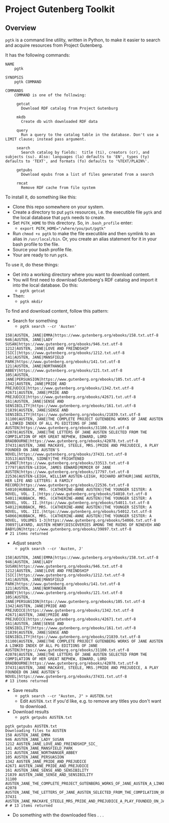 # Project Gutenberg Toolkit

## Overview

`pgtk` is a command line utility, written in Python, to make it easier to search and acquire resources from Project Gutenberg.

It has the following commands:

```
NAME
    pgtk

SYNOPSIS
    pgtk COMMAND

COMMANDS
    COMMAND is one of the following:

     getcat
       Download RDF catalog from Project Gutenburg

     mkdb
       Create db with downloaded RDF data

     query
       Run a query to the catalog table in the database. Don't use a LIMIT clause; instead pass argument.

     search
       Search catalog by fields:  title (ti), creators (cr), and subjects (su). Also: languages (la) defaults to 'EN', types (ty) defaults to 'TEXT', and formats (fo) defaults to '%TEXT/PLAIN%'.

     getpubs
       Download epubs from a list of files generated from a search

     rmcat
       Remove RDF cache from file system
 ```

To install it, do something like this:

* Clone this repo somewhere on your system.
* Create a directory to put `pgtk` resources, i.e. the executible file `pgtk` and the local database that `pgtk` needs to create.
* Set `PGTK_HOME` to this directory. So, in `.bash_profile` enter:
  * `export PGTK_HOME="/where/you/put/pgtk"`
* Run `chmod +x pgtk` to make the file executible and then symlink to an alias in `/usr/local/bin`. Or, you create an alias statement for it in your bash profile to the file.
* Source your bash profile file.
* Your are ready to run `pgtk`.

To use it, do these things:

* Get into a working directory where you want to download content.
* You will first need to download Gutenberg's RDF catalog and import it into the local database. Do this:
   * `pgtk getcat`
* Then:
   * `pgtk mkdir`
   
To find and download content, follow this pattern:
* Search for something
  * `pgtk search --cr 'Austen'`
```
158|AUSTEN, JANE|EMMA|https://www.gutenberg.org/ebooks/158.txt.utf-8
946|AUSTEN, JANE|LADY SUSAN|https://www.gutenberg.org/ebooks/946.txt.utf-8
1212|AUSTEN, JANE|LOVE AND FREINDSHIP [SIC]|https://www.gutenberg.org/ebooks/1212.txt.utf-8
141|AUSTEN, JANE|MANSFIELD PARK|https://www.gutenberg.org/ebooks/141.txt.utf-8
121|AUSTEN, JANE|NORTHANGER ABBEY|https://www.gutenberg.org/ebooks/121.txt.utf-8
105|AUSTEN, JANE|PERSUASION|https://www.gutenberg.org/ebooks/105.txt.utf-8
1342|AUSTEN, JANE|PRIDE AND PREJUDICE|https://www.gutenberg.org/ebooks/1342.txt.utf-8
42671|AUSTEN, JANE|PRIDE AND PREJUDICE|https://www.gutenberg.org/ebooks/42671.txt.utf-8
161|AUSTEN, JANE|SENSE AND SENSIBILITY|https://www.gutenberg.org/ebooks/161.txt.utf-8
21839|AUSTEN, JANE|SENSE AND SENSIBILITY|https://www.gutenberg.org/ebooks/21839.txt.utf-8
31100|AUSTEN, JANE|THE COMPLETE PROJECT GUTENBERG WORKS OF JANE AUSTEN A LINKED INDEX OF ALL PG EDITIONS OF JANE AUSTEN|https://www.gutenberg.org/ebooks/31100.txt.utf-8
42078|AUSTEN, JANE|THE LETTERS OF JANE AUSTEN SELECTED FROM THE COMPILATION OF HER GREAT NEPHEW, EDWARD, LORD BRADBOURNE|https://www.gutenberg.org/ebooks/42078.txt.utf-8
37431|AUSTEN, JANE MACKAYE, STEELE, MRS.|PRIDE AND PREJUDICE, A PLAY FOUNDED ON JANE AUSTEN'S NOVEL|https://www.gutenberg.org/ebooks/37431.txt.utf-8
33513|AUSTEN, SIDNEY|THE FRIGHTENED PLANET|https://www.gutenberg.org/ebooks/33513.txt.utf-8
17797|AUSTEN-LEIGH, JAMES EDWARD|MEMOIR OF JANE AUSTEN|https://www.gutenberg.org/ebooks/17797.txt.utf-8
22536|AUSTEN-LEIGH, WILLIAM AUSTEN-LEIGH, RICHARD ARTHUR|JANE AUSTEN, HER LIFE AND LETTERS: A FAMILY RECORD|https://www.gutenberg.org/ebooks/22536.txt.utf-8
54010|HUBBACK, MRS. (CATHERINE-ANNE AUSTEN)|THE YOUNGER SISTER: A NOVEL, VOL. I.|https://www.gutenberg.org/ebooks/54010.txt.utf-8
54011|HUBBACK, MRS. (CATHERINE-ANNE AUSTEN)|THE YOUNGER SISTER: A NOVEL, VOL. II.|https://www.gutenberg.org/ebooks/54011.txt.utf-8
54012|HUBBACK, MRS. (CATHERINE-ANNE AUSTEN)|THE YOUNGER SISTER: A NOVEL, VOL. III.|https://www.gutenberg.org/ebooks/54012.txt.utf-8
54066|HUBBACK, MRS. (CATHERINE-ANNE AUSTEN)|THE YOUNGER SISTER: A NOVEL, VOLUMES 1-3|https://www.gutenberg.org/ebooks/54066.txt.utf-8
39897|LAYARD, AUSTEN HENRY|DISCOVERIES AMONG THE RUINS OF NINEVEH AND BABYLON|https://www.gutenberg.org/ebooks/39897.txt.utf-8
# 21 items returned
```
* Adjust search
  * `pgtk search --cr 'Austen, J'`
```
158|AUSTEN, JANE|EMMA|https://www.gutenberg.org/ebooks/158.txt.utf-8
946|AUSTEN, JANE|LADY SUSAN|https://www.gutenberg.org/ebooks/946.txt.utf-8
1212|AUSTEN, JANE|LOVE AND FREINDSHIP [SIC]|https://www.gutenberg.org/ebooks/1212.txt.utf-8
141|AUSTEN, JANE|MANSFIELD PARK|https://www.gutenberg.org/ebooks/141.txt.utf-8
121|AUSTEN, JANE|NORTHANGER ABBEY|https://www.gutenberg.org/ebooks/121.txt.utf-8
105|AUSTEN, JANE|PERSUASION|https://www.gutenberg.org/ebooks/105.txt.utf-8
1342|AUSTEN, JANE|PRIDE AND PREJUDICE|https://www.gutenberg.org/ebooks/1342.txt.utf-8
42671|AUSTEN, JANE|PRIDE AND PREJUDICE|https://www.gutenberg.org/ebooks/42671.txt.utf-8
161|AUSTEN, JANE|SENSE AND SENSIBILITY|https://www.gutenberg.org/ebooks/161.txt.utf-8
21839|AUSTEN, JANE|SENSE AND SENSIBILITY|https://www.gutenberg.org/ebooks/21839.txt.utf-8
31100|AUSTEN, JANE|THE COMPLETE PROJECT GUTENBERG WORKS OF JANE AUSTEN A LINKED INDEX OF ALL PG EDITIONS OF JANE AUSTEN|https://www.gutenberg.org/ebooks/31100.txt.utf-8
42078|AUSTEN, JANE|THE LETTERS OF JANE AUSTEN SELECTED FROM THE COMPILATION OF HER GREAT NEPHEW, EDWARD, LORD BRADBOURNE|https://www.gutenberg.org/ebooks/42078.txt.utf-8
37431|AUSTEN, JANE MACKAYE, STEELE, MRS.|PRIDE AND PREJUDICE, A PLAY FOUNDED ON JANE AUSTEN'S NOVEL|https://www.gutenberg.org/ebooks/37431.txt.utf-8
# 13 items returned
```
* Save results
  * `pgtk search --cr "Austen, J" > AUSTEN.txt`
  * Edit `AUSTEN.txt` if you'd like, e.g. to remove any titles you don't want to download.
* Download results
  * `pgtk getpubs AUSTEN.txt`
```
pgtk getpubs AUSTEN.txt
Downloading files to AUSTEN
158 AUSTEN_JANE_EMMA
946 AUSTEN_JANE_LADY_SUSAN
1212 AUSTEN_JANE_LOVE_AND_FREINDSHIP_SIC_
141 AUSTEN_JANE_MANSFIELD_PARK
121 AUSTEN_JANE_NORTHANGER_ABBEY
105 AUSTEN_JANE_PERSUASION
1342 AUSTEN_JANE_PRIDE_AND_PREJUDICE
42671 AUSTEN_JANE_PRIDE_AND_PREJUDICE
161 AUSTEN_JANE_SENSE_AND_SENSIBILITY
21839 AUSTEN_JANE_SENSE_AND_SENSIBILITY
31100 AUSTEN_JANE_THE_COMPLETE_PROJECT_GUTENBERG_WORKS_OF_JANE_AUSTEN_A_LINKED_INDEX_OF_ALL_PG_EDITIONS_OF_JANE_AUSTEN
42078 AUSTEN_JANE_THE_LETTERS_OF_JANE_AUSTEN_SELECTED_FROM_THE_COMPILATION_OF_HER_GREAT_NEPHEW_EDWARD_LORD_BRADBOURNE
37431 AUSTEN_JANE_MACKAYE_STEELE_MRS_PRIDE_AND_PREJUDICE_A_PLAY_FOUNDED_ON_JANE_AUSTEN_S_NOVEL
# # 13 items returned
```
* Do something with the downloaded files . . .

